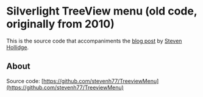 # Silverlight TreeView menu (old code, originally from 2010)

This is the source code that accompaniments the [blog post](http://stevenhollidge.blogspot.co.uk/2011/06/treeview-menu-for-silverlight.html) by [Steven Hollidge](http://stevenhollidge.com).


## About

Source code:  [https://github.com/stevenh77/TreeviewMenu](https://github.com/stevenh77/TreeviewMenu)